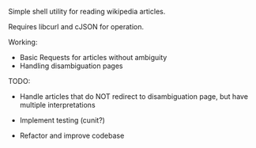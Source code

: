 Simple shell utility for reading wikipedia articles.

Requires libcurl and cJSON for operation.


Working:
  - Basic Requests for articles without ambiguity
  - Handling disambiguation pages


TODO: 
  - Handle articles that do NOT redirect to disambiguation page, but have
    multiple interpretations

  - Implement testing (cunit?)

  - Refactor and improve codebase
